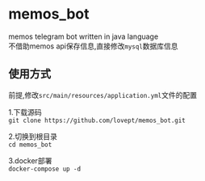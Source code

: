 # memos_bot
memos telegram bot written in java language   
不借助memos api保存信息,直接修改`mysql`数据库信息   

## 使用方式
前提,修改`src/main/resources/application.yml`文件的配置   

1.下载源码   
`git clone https://github.com/lovept/memos_bot.git`   

2.切换到根目录   
`cd memos_bot`

3.docker部署   
`docker-compose up -d`
